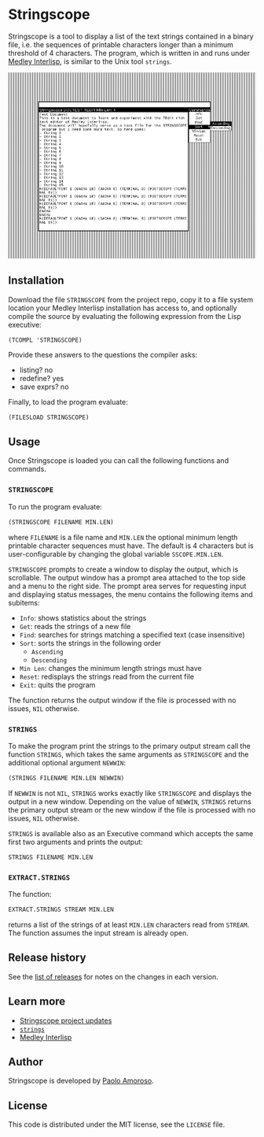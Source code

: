 # Stringscope

Stringscope is a tool to display a list of the text strings contained in a binary file, i.e. the sequences of printable characters longer than a minimum threshold of 4 characters. The program, which is written in and runs under [Medley Interlisp](https://interlisp.org), is similar to the Unix tool `strings`.

![Stringscope output window](https://raw.githubusercontent.com/pamoroso/stringscope/main/stringscope.png)


## Installation

Download the file `STRINGSCOPE` from the project repo, copy it to a file system location your Medley Interlisp installation has access to, and optionally compile the source by evaluating the following expression from the Lisp executive:

```
(TCOMPL 'STRINGSCOPE)
```

Provide these answers to the questions the compiler asks:

* listing? no
* redefine? yes
* save exprs? no

Finally, to load the program evaluate:

```lisp
(FILESLOAD STRINGSCOPE)
```


## Usage

Once Stringscope is loaded you can call the following functions and commands.


### `STRINGSCOPE`

To run the program evaluate:

```lisp
(STRINGSCOPE FILENAME MIN.LEN)
```

where `FILENAME` is a file name and `MIN.LEN` the optional minimum length printable character sequences must have. The default is 4 characters but is user-configurable by changing the global variable `SSCOPE.MIN.LEN`. 

`STRINGSCOPE` prompts to create a window to display the output, which is scrollable. The output window has a prompt area attached to the top side and a menu to the right side. The prompt area serves for requesting input and displaying status messages, the menu contains the following items and subitems:

- `Info`: shows statistics about the strings
- `Get`: reads the strings of a new file
- `Find`: searches for strings matching a specified text (case insensitive)
- `Sort`: sorts the strings in the following order
  * `Ascending`
  * `Descending`
- `Min Len`: changes the minimum length strings must have
- `Reset`: redisplays the strings read from the current file
- `Exit`: quits the program

The function returns the output window if the file is processed with no issues, `NIL` otherwise.


### `STRINGS`

To make the program print the strings to the primary output stream call the function `STRINGS`, which takes the same arguments as `STRINGSCOPE` and the additional optional argument `NEWWIN`:

```lisp
(STRINGS FILENAME MIN.LEN NEWWIN)
```

If `NEWWIN` is not `NIL`, `STRINGS` works exactly like `STRINGSCOPE` and displays the output in a new window. Depending on the value of `NEWWIN`, `STRINGS` returns the primary output stream or the new window if the file is processed with no issues, `NIL` otherwise.

`STRINGS` is available also as an Executive command which accepts the same first two arguments and prints the output:

```
STRINGS FILENAME MIN.LEN
```

### `EXTRACT.STRINGS`

The function:

```lisp
EXTRACT.STRINGS STREAM MIN.LEN
```

returns a list of the strings of at least `MIN.LEN` characters read from `STREAM`. The function assumes the input stream is already open.


## Release history

See the [list of releases](https://github.com/pamoroso/stringscope/releases) for notes on the changes in each version.


## Learn more

- [Stringscope project updates](https://write.as/paoloamoroso/tag:stringscope)
- [`strings`](https://en.wikipedia.org/wiki/Strings_(Unix))
- [Medley Interlisp](https://interlisp.org)


## Author

Stringscope is developed by [Paolo Amoroso](https://github.com/pamoroso).


## License

This code is distributed under the MIT license, see the `LICENSE` file.
